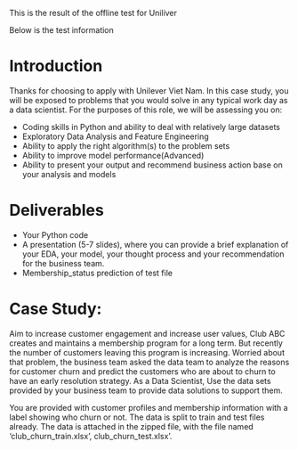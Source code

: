 This is the result of the offline test for Uniliver 

Below is the test information
# Introduction
Thanks for choosing to apply with Unilever Viet Nam. In this case study, you will be exposed to problems that you would solve in any typical work day as a data scientist. For the purposes of this role, we will be assessing you on:
- Coding skills in Python and ability to deal with relatively large datasets
- Exploratory Data Analysis and Feature Engineering
- Ability to apply the right algorithm(s) to the problem sets
- Ability to improve model performance(Advanced)
- Ability to present your output and recommend business action base on your analysis and models
# Deliverables
- Your Python code
- A presentation (5-7 slides), where you can provide a brief explanation of your EDA,
your model, your thought process and your recommendation for the business team.
- Membership_status prediction of test file
# Case Study:
Aim to increase customer engagement and increase user values, Club ABC creates and maintains a membership program for a long term. But recently the number of customers leaving this program is increasing. Worried about that problem, the business team asked the data team to analyze the reasons for customer churn and predict the customers who are about to churn to have an early resolution strategy. As a Data Scientist, Use the data sets provided by your business team to provide data solutions to support them.

You are provided with customer profiles and membership information with a label showing who churn or not. The data is split to train and test files already.
The data is attached in the zipped file, with the file named ‘club_churn_train.xlsx’, club_churn_test.xlsx’.
